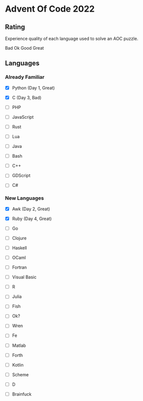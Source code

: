 # Advent Of Code 2022
## Rating
Experience quality of each language used to solve an AOC puzzle.

Bad Ok Good Great

## Languages
### Already Familiar
- [x] Python (Day 1, Great)
- [x] C (Day 3, Bad)

- [ ] PHP
- [ ] JavaScript
- [ ] Rust
- [ ] Lua
- [ ] Java
- [ ] Bash

- [ ] C++
- [ ] GDScript
- [ ] C#

### New Languages
- [x] Awk (Day 2, Great)
- [x] Ruby (Day 4, Great)

- [ ] Go
- [ ] Clojure
- [ ] Haskell
- [ ] OCaml
- [ ] Fortran
- [ ] Visual Basic
- [ ] R
- [ ] Julia

- [ ] Fish
- [ ] Ok?
- [ ] Wren
- [ ] Fe
- [ ] Matlab
- [ ] Forth
- [ ] Kotlin
- [ ] Scheme
- [ ] D
- [ ] Brainfuck

